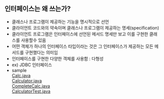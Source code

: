 ## 인터페이스는 왜 쓰는가?
- 클래스나 프로그램이 제공하는 기능을 명시적으로 선언
- 클라이언트 코드와의 약속이며 클래스나 프로그램이 제공하는 명세(specification)
- 클라이언트 프로그램은 인터페이스에 선언된 메서드 명세만 보고 이를 구현한 클래스를 사용할수 있음
- 어떤 객체가 하나의 인터페이스 타입이라는 것은 그 인터페이스가 제공하는 모든 메서드를 구현했다는 의미임
- 인터페이스를 구현한 다양한 객체를 사용함 : 다형성
- ex) JDBC 인터페이스
- sample<br>
[Calc.java](Calc.java)<br>
[Calculator.java](Calculator.java)<br>
[CompleteCalc.java](CompleteCalc.java)<br>
[CalculatorTest.java](CalculatorTest.java)<br>

